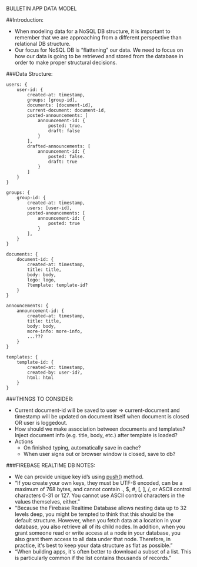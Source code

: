 BULLETIN APP DATA MODEL

##Introduction:

- When modeling data for a NoSQL DB structure, it is important to remember that we are approaching from a different perspective than relational DB structure.
- Our focus for NoSQL DB is “flattening” our data. We need to focus on how our data is going to be retrieved and stored from the database in order to make proper structural decisions.

###Data Structure:

```
users: {
    user-id: {
        created-at: timestamp,
        groups: [group-id],
        documents: [document-id],
        current-document: document-id,
        posted-announcements: [
            announcement-id: {
                posted: true.
                draft: false
            }
        ],
        drafted-announcements: [
            announcement-id: {
                posted: false.
                draft: true
            }
        ]
    }
}

groups: {
    group-id: {
        created-at: timestamp,
        users: [user-id],
        posted-anouncements: [
            announcement-id: {
                posted: true
            }
        ],
    }
}

documents: {
    document-id: {
        created-at: timestamp,
        title: title,
        body: body,
        logo: logo,
        ?template: template-id?
    }
}

announcements: {
    announcement-id: {
        created-at: timestamp,
        title: title,
        body: body,
        more-info: more-info,
        ...???
    }
}

templates: {
    template-id: {
        created-at: timestamp,
        created-by: user-id?,
        html: html
    }
}
```

###THINGS TO CONSIDER:

- Current document-id will be saved to user => current-document and timestamp will be updated on document itself when document is closed OR user is loggedout.
- How should we make association between documents and templates? Inject document info (e.g. title, body, etc.) after template is loaded?
- Actions
  - On finished typing, automatically save in cache?
  - When user signs out or browser window is closed, save to db?

###FIREBASE REALTIME DB NOTES:

- We can provide unique key id’s using [push()](https://firebase.google.com/docs/reference/js/firebase.database.Reference#push) method.
- “If you create your own keys, they must be UTF-8 encoded, can be a maximum of 768 bytes, and cannot contain ., \$, #, [, ], /, or ASCII control characters 0-31 or 127. You cannot use ASCII control characters in the values themselves, either.”
- "Because the Firebase Realtime Database allows nesting data up to 32 levels deep, you might be tempted to think that this should be the default structure. However, when you fetch data at a location in your database, you also retrieve all of its child nodes. In addition, when you grant someone read or write access at a node in your database, you also grant them access to all data under that node. Therefore, in practice, it's best to keep your data structure as flat as possible.”
- “When building apps, it's often better to download a subset of a list. This is particularly common if the list contains thousands of records.”
